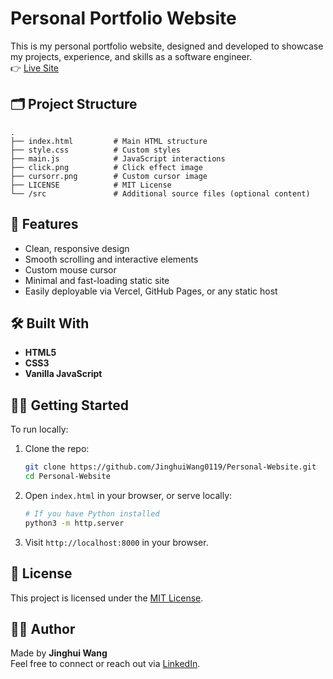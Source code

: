 # Personal Portfolio Website

This is my personal portfolio website, designed and developed to showcase my projects, experience, and skills as a software engineer.  
👉 [Live Site](https://personal-website-bay-nine.vercel.app/)

## 🗂️ Project Structure

```
.
├── index.html         # Main HTML structure
├── style.css          # Custom styles
├── main.js            # JavaScript interactions
├── click.png          # Click effect image
├── cursorr.png        # Custom cursor image
├── LICENSE            # MIT License
└── /src               # Additional source files (optional content)
```

## 🚀 Features

- Clean, responsive design
- Smooth scrolling and interactive elements
- Custom mouse cursor
- Minimal and fast-loading static site
- Easily deployable via Vercel, GitHub Pages, or any static host

## 🛠️ Built With

- **HTML5**
- **CSS3**
- **Vanilla JavaScript**

## 🧑‍💻 Getting Started

To run locally:

1. Clone the repo:
   ```bash
   git clone https://github.com/JinghuiWang0119/Personal-Website.git
   cd Personal-Website
   ```

2. Open `index.html` in your browser, or serve locally:
   ```bash
   # If you have Python installed
   python3 -m http.server
   ```

3. Visit `http://localhost:8000` in your browser.

## 📄 License

This project is licensed under the [MIT License](./LICENSE).

## 🙋‍♂️ Author

Made by **Jinghui Wang**  
Feel free to connect or reach out via [LinkedIn]([https://www.linkedin.com/in/yourprofile](https://www.linkedin.com/in/jinghui-wang-31b3a3275/)).
